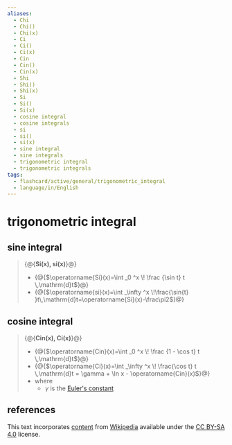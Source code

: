 ```yaml
---
aliases:
  - Chi
  - Chi()
  - Chi(x)
  - Ci
  - Ci()
  - Ci(x)
  - Cin
  - Cin()
  - Cin(x)
  - Shi
  - Shi()
  - Shi(x)
  - Si
  - Si()
  - Si(x)
  - cosine integral
  - cosine integrals
  - si
  - si()
  - si(x)
  - sine integral
  - sine integrals
  - trigonometric integral
  - trigonometric integrals
tags:
  - flashcard/active/general/trigonometric_integral
  - language/in/English
---
```


# trigonometric integral

## sine integral

> {@{__Si(x), si(x)__}@}
>
> - {@{$\operatorname{Si}(x)=\int _0 ^x \! \frac {\sin t} t \,\mathrm{d}t$}@}
> - {@{$\operatorname{si}(x)=\int _\infty ^x \!\frac{\sin{t} }t\,\mathrm{d}t=\operatorname{Si}(x)-\frac\pi2$}@} <!--SR:!2025-05-05,445,330!2026-03-16,644,290!2025-04-17,121,170-->

## cosine integral

> {@{__Cin(x), Ci(x)__}@}
>
> - {@{$\operatorname{Cin}(x)=\int _0 ^x \! \frac {1 - \cos t} t \,\mathrm{d}t$}@}
> - {@{$\operatorname{Ci}(x)=\int _\infty ^x \! \frac{\cos t} t \,\mathrm{d}t = \gamma + \ln x - \operatorname{Cin}(x)$}@}
> - where
>   - $\gamma$ is the [Euler's constant](Euler's%20constant.md) <!--SR:!2025-01-14,331,310!2025-02-23,273,230!2025-01-08,28,130-->

## references

This text incorporates [content](https://en.wikipedia.org/wiki/trigonometric_integral) from [Wikipedia](Wikipedia.md) available under the [CC BY-SA 4.0](https://creativecommons.org/licenses/by-sa/4.0/) license.
